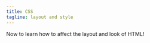 ```yaml
---
title: CSS
tagline: layout and style
---
```


Now to learn how to affect the layout and look of HTML!